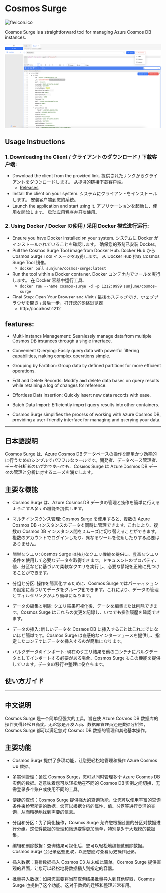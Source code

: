 # Cosmos Surge 

![favicon.ico](favicon.ico)

Cosmos Surge is a straightforward tool for managing Azure Cosmos DB instances.

![main.png](readme%2Fimage%2Fmain.png)

## Usage Instructions

### 1. Downloading the Client / クライアントのダウンロード / 下载客户端:

* Download the client from the provided link.
提供されたリンクからクライアントをダウンロードします。
从提供的链接下载客户端。
  * [Releases](https://github.com/Sun-June/cosmos-surge/releases)
* Install the client on your system.
システムにクライアントをインストールします。
安装客户端到您的系统。
* Launch the application and start using it.
アプリケーションを起動し、使用を開始します。
启动应用程序并开始使用。

### 2. Using Docker / Docker の使用 / 采用 Docker 模式进行运行:

* Ensure you have Docker installed on your system.
システムに Docker がインストールされていることを確認します。
确保您的系统已安装 Docker。
* Pull the Cosmos Surge Tool image from Docker Hub.
Docker Hub から Cosmos Surge Tool イメージを取得します。
从 Docker Hub 拉取 Cosmos Surge Tool 镜像。
  * `docker pull sunjune/cosmos-surge:latest`
* Run the tool within a Docker container.
Docker コンテナ内でツールを実行します。
在 Docker 容器中运行工具。
  * `docker run --name cosmos-surge -d -p 1212:9999 sunjune/cosmos-surge`
* Final Step: Open Your Browser and Visit / 最後のステップでは、ウェブブラウザを開き / 最后一步，打开您的网络浏览器
  * http://localhost:1212

## features:

* Multi-Instance Management: Seamlessly manage data from multiple Cosmos DB instances through a single interface.

* Convenient Querying: Easily query data with powerful filtering capabilities, making complex operations simple.

* Grouping by Partition: Group data by defined partitions for more efficient operations.

* Edit and Delete Records: Modify and delete data based on query results while retaining a log of changes for reference.

* Effortless Data Insertion: Quickly insert new data records with ease.

* Batch Data Import: Efficiently import query results into other containers.

* Cosmos Surge simplifies the process of working with Azure Cosmos DB, providing a user-friendly interface for managing and querying your data.

------------

## 日本語説明

Cosmos Surge は、Azure Cosmos DB データベースの操作を簡単かつ効率的に行うためのシンプルでパワフルなツールです。開発者、データベース管理者、データ分析者のいずれであっても、Cosmos Surge は Azure Cosmos DB データの管理と分析に対するニーズを満たします。

## 主要な機能

* Cosmos Surge は、Azure Cosmos DB データの管理と操作を簡単に行えるようにする多くの機能を提供します。

* マルチインスタンス管理: Cosmos Surge を使用すると、複数の Azure Cosmos DB インスタンスのデータを同時に管理できます。これにより、複数の Cosmos DB インスタンス間をスムーズに切り替えることができます。複数のアカウントでログインしたり、異なるツールを使用したりする必要はありません。

* 簡単なクエリ: Cosmos Surge は強力なクエリ機能を提供し、豊富なクエリ条件を使用して必要なデータを取得できます。ドキュメントのプロパティ、値、分区などに基づいて柔軟なクエリを実行し、必要な情報を正確に見つけることができます。

* 分组と分区: 操作を簡素化するために、Cosmos Surge ではパーティションの設定に基づいてデータをグループ化できます。これにより、データの管理とフィルタリングがより簡単になります。

* データの編集と削除: クエリ結果可視化後、データを編集または削除できます。Cosmos Surge はこれらの変更を記録し、いつでも操作履歴を確認できます。

* データの挿入: 新しいデータを Cosmos DB に挿入することはこれまでにないほど簡単です。Cosmos Surge は直感的なインターフェースを提供し、指定したコンテナにデータを挿入するのが簡単になります。

* バルクデータのインポート: 現在のクエリ結果を他のコンテナにバルクデータとしてインポートする必要がある場合、Cosmos Surge もこの機能を提供しています。データの移行や整理に役立ちます。

## 使い方ガイド

------------

## 中文说明


Cosmos Surge 是一个简单但强大的工具，旨在使 Azure Cosmos DB 数据库的操作变得轻松且高效。无论您是开发人员、数据库管理员还是数据分析师，Cosmos Surge 都可以满足您对 Cosmos DB 数据的管理和其他基本操作。

## 主要功能

* Cosmos Surge 提供了多项功能，让您更轻松地管理和操作 Azure Cosmos DB 数据。

* 多实例管理：通过 Cosmos Surge，您可以同时管理多个 Azure Cosmos DB 实例的数据。这意味着您可以轻松地在不同的 Cosmos DB 实例之间切换，无需登录多个账户或使用不同的工具。

* 便捷的查询：Cosmos Surge 提供强大的查询功能，让您可以使用丰富的查询条件来检索所需的数据。您可以根据文档的属性、值、分区等进行灵活的查询，从而精确地找到需要的信息。

* 分组和分区：为了简化操作，Cosmos Surge 允许您根据设置的分区对数据进行分组。这使得数据的管理和筛选变得更加简单，特别是对于大规模的数据集。

* 编辑和删除数据：查询结果可视化后，您可以轻松地编辑或删除数据。Cosmos Surge 会记录这些更改，以便您随时查看历史操作记录。

* 插入数据：将新数据插入 Cosmos DB 从未如此简单。Cosmos Surge 提供直观的界面，让您可以轻松地将数据插入到指定的容器。

* 批量导入数据：如果您需要将当前查询结果批量导入到其他容器，Cosmos Surge 也提供了这个功能。这对于数据的迁移和整理非常有用。

